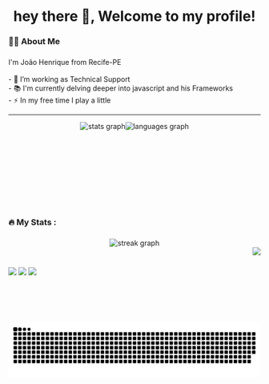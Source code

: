 <h1 align="center">hey there 👋, Welcome to my profile!</h1>

###

<h3 align="left">👩‍💻  About Me</h3>

###

<p align="left">I'm João Henrique from Recife-PE<br><br>- 🔭 I’m working as Technical Support<br>- 📚 
I'm currently delving deeper into javascript and his Frameworks<br>- ⚡ In my free time I play a little</p>

<hr>
<div style= "display: flex; justify-content: center " align="left" >
  <img src="https://github-readme-stats.vercel.app/api?username=hnrkDEV&hide_title=false&hide_rank=false&show_icons=true&include_all_commits=true&count_private=false&disable_animations=false&theme=dracula&locale=pt-BR&hide_border=false" height="150" alt="stats graph" />
  <img src="https://github-readme-stats.vercel.app/api/top-langs?username=hnrkDEV&locale=en&hide_title=false&layout=compact&card_width=320&langs_count=5&theme=dracula&hide_border=false" height="150" alt="languages graph"/>
</div>
<br/>
<h3 align="left">🔥   My Stats :</h3>

###

<div align="center">
  <img src="https://streak-stats.demolab.com?user=hnrkDEV&locale=en&mode=daily&theme=dark&hide_border=false&border_radius=5&order=3" height="220" alt="streak graph"  />
</div>
<img align="right" height="150" src="https://media3.giphy.com/media/v1.Y2lkPTc5MGI3NjExZWJwbG80djkyNnlhcjA4cWYwbGZyeTJ1N210anNweTBsbTFyOXI3diZlcD12MV9pbnRlcm5hbF9naWZfYnlfaWQmY3Q9Zw/CuuSHzuc0O166MRfjt/giphy.webp"/>
<br/>

###

<div>
  <a href="https://www.instagram.com/hnrk_cav/" target="_blank"><img src="https://img.shields.io/badge/-Instagram-%23E4405F?style=for-the-badge&logo=instagram&logoColor=white" target="_blank"></a>
  <a href = "mailto:jhenrique.caval@hotmail.com"><img src="https://img.shields.io/badge/Microsoft_Outlook-0078D4?style=for-the-badge&logo=microsoft-outlook&logoColor=white" target="_blank"></a>
  <a href="https://www.linkedin.com/in/joão-henrique-cavalcanti-da-silva-b094732a8/" target="_blank"><img src="https://img.shields.io/badge/-LinkedIn-%230077B5?style=for-the-badge&logo=linkedin&logoColor=white" target="_blank"></a> 
</div>


<picture>
  <source media="(prefers-color-scheme: dark)" srcset="https://raw.githubusercontent.com/platane/platane/output/github-contribution-grid-snake-dark.svg">
  <source media="(prefers-color-scheme: light)" srcset="https://raw.githubusercontent.com/platane/platane/output/github-contribution-grid-snake.svg">
  <img alt="github contribution grid snake animation" src="https://raw.githubusercontent.com/platane/platane/output/github-contribution-grid-snake.svg">
</picture>
